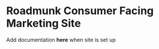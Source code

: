 Roadmunk Consumer Facing Marketing Site
=========================================

Add documentation **here** when site is set up